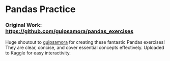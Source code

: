 # Pandas Practice

### Original Work: <https://github.com/guipsamora/pandas_exercises>
Huge shoutout to [guipsamora](https://github.com/guipsamora) for creating these fantastic Pandas exercises! They are clear, concise, and cover essential concepts effectively.
Uploaded to Kaggle for easy interactivity.
